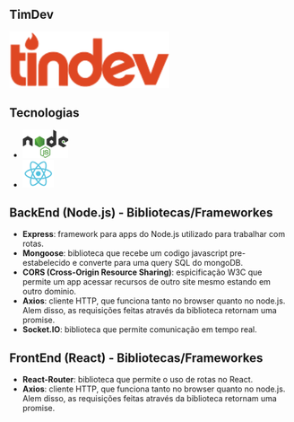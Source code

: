 ## TimDev

<img src="frontend/src/assets/logo.svg" height="100px">

## Tecnologias
- <img src="frontend/src/assets/nodejs.logo.svg" height="50px">
- <img src="frontend/src/assets/react.logo.svg" height="50px">


## BackEnd (Node.js) - Bibliotecas/Frameworkes
- **Express**: framework para apps do Node.js utilizado para trabalhar com rotas.
- **Mongoose**: biblioteca que recebe um codigo javascript pre-estabelecido e converte para uma query SQL do mongoDB.
- **CORS (Cross-Origin Resource Sharing)**: espicificação W3C que permite um app acessar recursos de outro site mesmo estando em outro dominio.
- **Axios**: cliente HTTP, que funciona tanto no browser quanto no node.js. Alem disso, as requisições feitas através da biblioteca retornam uma promise.
- **Socket.IO**: biblioteca que permite comunicação em tempo real.

## FrontEnd (React) - Bibliotecas/Frameworkes
- **React-Router**: biblioteca que permite o uso de rotas no React.
- **Axios**: cliente HTTP, que funciona tanto no browser quanto no node.js. Alem disso, as requisições feitas através da biblioteca retornam uma promise.
